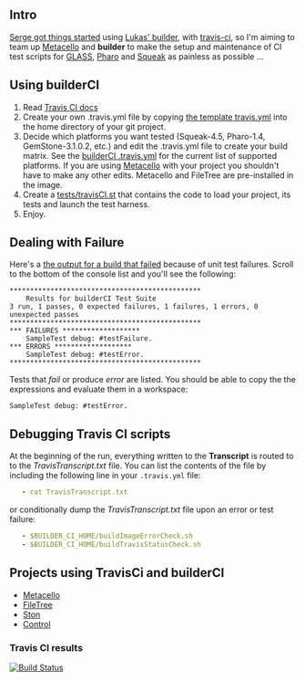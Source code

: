 ## Intro
[Serge got things started](https://github.com/SergeStinckwich/PlayerST) 
using [Lukas' builder](https://github.com/renggli/builder), with [travis-ci](http://travis-ci.org/), so I'm aiming
to team up [Metacello](https://github.com/dalehenrich/metacello-work) and **builder** to make the 
setup and maintenance of CI test scripts for [GLASS](http://code.google.com/p/glassdb/), [Pharo](http://www.pharo-project.org/home) 
and [Squeak](http://www.squeak.org/) as painless as possible ...

## Using builderCI

1. Read [Travis CI docs](http://about.travis-ci.org/docs/)
2. Create your own .travis.yml file by copying [the template travis.yml][1] into the 
   home directory of your git project. 
3. Decide which platforms you want tested (Squeak-4.5, Pharo-1.4, GemStone-3.1.0.2, etc.) and edit the .travis.yml 
   file to create your build matrix. See the [builderCI .travis.yml][5] for the current list of supported platforms. If you 
   are using [Metacello][3] with your project you shouldn't have to make any other edits. Metacello
   and FileTree are pre-installed in the image.
3. Create a [tests/travisCI.st][2] that contains the code to load your project, its tests and launch 
   the test harness.
4. Enjoy.

## Dealing with Failure

Here's a [the output for a build that failed][4] because of unit test failures. Scroll to
the bottom of the console list and you'll see the following:

```
***********************************************
	Results for builderCI Test Suite
3 run, 1 passes, 0 expected failures, 1 failures, 1 errors, 0 unexpected passes
***********************************************
*** FAILURES *******************
	SampleTest debug: #testFailure.
*** ERRORS *******************
	SampleTest debug: #testError.
***********************************************
```

Tests that *fail* or produce *error* are listed. You should be able to
copy the the expressions and evaluate them in a workspace:

```Smalltalk
SampleTest debug: #testError.
```

## Debugging Travis CI scripts

At the beginning of the run, everything written to the **Transcript** is routed to to the *TravisTranscript.txt* file. You can list the contents of the file by including the following line in your `.travis.yml` file:

```yml
   - cat TravisTranscript.txt
```

or conditionally dump the *TravisTranscript.txt* file upon an error or
test failure:

```yml
   - $BUILDER_CI_HOME/buildImageErrorCheck.sh
   - $BUILDER_CI_HOME/buildTravisStatusCheck.sh
```

## Projects using TravisCi and builderCI

* [Metacello](https://github.com/dalehenrich/metacello-work)
* [FileTree](https://github.com/dalehenrich/filetree)
* [Ston](https://github.com/dalehenrich/ston)
* [Control](https://github.com/frankshearar/Control)

### Travis CI results

[![Build Status](https://secure.travis-ci.org/dalehenrich/builderCI.png?branch=master)](http://travis-ci.org/dalehenrich/builderCI)

[1]: https://github.com/dalehenrich/builderCI/blob/master/templates/travis.yml
[2]: https://github.com/dalehenrich/builderCI/blob/master/templates/travisCI.st
[3]: https://github.com/dalehenrich/metacello-work/blob/master/README.md
[4]: http://travis-ci.org/#!/dalehenrich/sample/jobs/1647159
[5]: https://github.com/dalehenrich/builderCI/blob/master/.travis.yml
